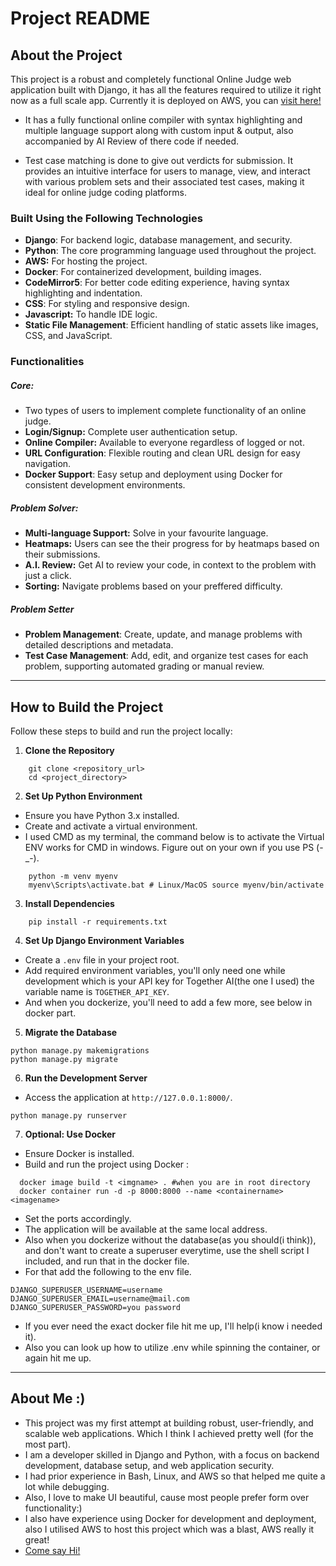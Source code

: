 # Project README

## About the Project

This project is a robust and completely functional Online Judge web application built with Django, it has all the features required to utilize it right now as  a full scale app.
Currently it is deployed on AWS, you can <a href="www.bonsaicode.software">visit here!</a>
- It has a fully functional online compiler with syntax highlighting and multiple language support along with custom input & output, also accompanied by AI Review of there code if needed.
  
 - Test case matching is done to give out verdicts for submission. It provides an intuitive interface for users to manage, view, and interact with various problem sets and their associated test cases, making it ideal for online judge coding platforms.


### Built Using the Following Technologies

- **Django**: For backend logic, database management, and security.
- **Python**: The core programming language used throughout the project.
- **AWS:** For hosting the project.
- **Docker**: For containerized development, building images.
- **CodeMirror5**: For better code editing experience, having syntax highlighting and indentation.
- **CSS**: For styling and responsive design.
- **Javascript:** To handle IDE logic.
- **Static File Management**: Efficient handling of static assets like images, CSS, and JavaScript.

### Functionalities
##### Core:
- Two types of users to implement complete functionality of an online judge.
- **Login/Signup:** Complete user authentication setup.
- **Online Compiler:** Available to everyone regardless of logged or not.
- **URL Configuration**: Flexible routing and clean URL design for easy navigation.
- **Docker Support**: Easy setup and deployment using Docker for consistent development environments.

##### Problem Solver:
- **Multi-language Support:** Solve in your favourite language.
- **Heatmaps:** Users can see the their progress for by heatmaps based on their submissions.
- **A.I. Review:** Get AI to review your code, in context to the problem with just a click.
- **Sorting:** Navigate problems based on your preffered difficulty.
##### Problem Setter
-  **Problem Management**: Create, update, and manage problems with detailed descriptions and metadata.
- **Test Case Management**: Add, edit, and organize test cases for each problem, supporting automated grading or manual review.


---

## How to Build the Project

Follow these steps to build and run the project locally:

1. **Clone the Repository**

```
	git clone <repository_url>
	cd <project_directory>
```

2. **Set Up Python Environment**

- Ensure you have Python 3.x installed.
- Create and activate a virtual environment.
- I used CMD as my terminal, the command below is to activate the Virtual ENV works for CMD in windows. Figure out on your own if you use PS (-_-).

```
	python -m venv myenv
	myenv\Scripts\activate.bat # Linux/MacOS source myenv/bin/activate  
```

3. **Install Dependencies**
```
	pip install -r requirements.txt
````

4. **Set Up Django Environment Variables**

- Create a `.env` file in your project root.
- Add required environment variables, you'll only need one while development which is your API key for Together AI(the one I used) the variable name is `TOGETHER_API_KEY`.
- And when you dockerize, you'll need to add a few more, see below in docker part.

5. **Migrate the Database**

```
python manage.py makemigrations
python manage.py migrate
````


6. **Run the Development Server**
- Access the application at `http://127.0.0.1:8000/`.
```
python manage.py runserver
````

7. **Optional: Use Docker**

- Ensure Docker is  installed.
- Build and run the project using Docker :

```
  docker image build -t <imgname> . #when you are in root directory
  docker container run -d -p 8000:8000 --name <containername> <imagename>
```
- Set the ports accordingly.
- The application will be available at the same local address.
- Also when you dockerize without the database(as you should(i think)), and don't want to create a superuser everytime, use the shell script I included, and run that in the docker file.
- For that add the following to the env file.
```
DJANGO_SUPERUSER_USERNAME=username
DJANGO_SUPERUSER_EMAIL=username@mail.com
DJANGO_SUPERUSER_PASSWORD=you password
````
- If you ever need the exact docker file hit me up, I'll help(i know i needed it).
- Also you can look up how to utilize .env while spinning the container, or again hit me up.
---

## About Me :)
- This project was my first attempt at building robust, user-friendly, and scalable web applications. Which I think I achieved pretty well (for the most part).
- I am a developer skilled in Django and Python, with a focus on backend development, database setup, and web application security.
- I had prior experience in Bash, Linux, and AWS so that helped me quite a lot while debugging.
- Also, I love to make UI beautiful, cause most people prefer  form  over functionality:)
- I also have experience using Docker for development and deployment, also I utilised AWS to host this project which was a blast, AWS really it great!
- <a href="https://www.linkedin.com/in/singh-abhay175">Come say Hi!</a>